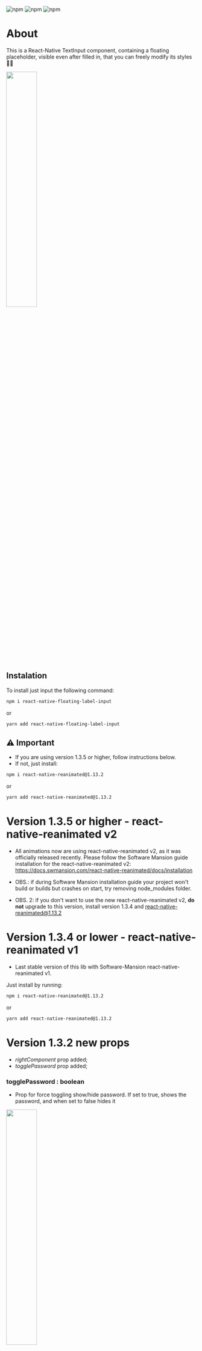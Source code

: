 ![npm](https://img.shields.io/npm/v/react-native?color=%232fa90f&label=react-native&style=plastic)
![npm](https://img.shields.io/npm/dm/react-native-floating-label-input?style=plastic)
![npm](https://img.shields.io/npm/dt/react-native-floating-label-input?style=plastic)

# About

This is a React-Native TextInput component, containing a floating placeholder, visible even after filled in, that you can freely modify its styles 💅🎉

<img src ="https://i.imgur.com/Na1KLIE.gif" width="40%"/>

## Instalation

To install just input the following command:

```bash
npm i react-native-floating-label-input
```

or

```bash
yarn add react-native-floating-label-input
```

## ⚠ Important

- If you are using version 1.3.5 or higher, follow instructions below. 
- If not, just install:
```bash
npm i react-native-reanimated@1.13.2
```

or

```bash
yarn add react-native-reanimated@1.13.2
```

# Version 1.3.5 or higher - **react-native-reanimated v2**

- All animations now are using react-native-reanimated v2, as it was officially released recently. Please follow the Software Mansion guide installation for the react-native-reanimated v2: https://docs.swmansion.com/react-native-reanimated/docs/installation

- OBS.: if during Software Mansion installation guide your project won't build or builds but crashes on start, try removing node_modules folder.

- OBS. 2: if you don't want to use the new react-native-reanimated v2, **do not** upgrade to this version, install version 1.3.4 and react-native-reanimated@1.13.2

# Version 1.3.4 or lower - **react-native-reanimated v1**

- Last stable version of this lib with Software-Mansion react-native-reanimated v1.

Just install by running:

```bash
npm i react-native-reanimated@1.13.2
```

or

```bash
yarn add react-native-reanimated@1.13.2
```

# Version 1.3.2  **new props**

- *rightComponent* prop added;
- *togglePassword* prop added;

### togglePassword : boolean

- Prop for force toggling show/hide password. If set to true, shows the password, and when set to false hides it

<img src ="https://i.imgur.com/kIfvKiD.gif" width="40%"/>

```javascript

import { StatusBar } from 'expo-status-bar';
import React, {useState, useEffect} from 'react';
import { StyleSheet, Text, TouchableOpacity, View } from 'react-native';
import {FloatingLabelInput} from 'react-native-floating-label-input';

export default function App() {
  const [cont, setCont] = useState('')
  const [show, setShow] = useState(false)

  useEffect(()=>{
    const timeout = setTimeout(() => {
      setShow(!show)
    }, 5000);
    return ()=> clearTimeout(timeout)
  },[show])

  return (
    <View style={{padding: 50, flex: 1, backgroundColor: '#fff'}}>
      <FloatingLabelInput
        label={'label'}
        isPassword
        togglePassword={show}
        value={cont}
        onChangeText={(value) => setCont(value)}
        customShowPasswordComponent={<Text>Show</Text>}
        customHidePasswordComponent={<Text>Hide</Text>}
      />
    </View>
  );
}

const styles = StyleSheet.create({
  container: {
    flex: 1,
    backgroundColor: '#fff',
    alignItems: 'center',
    justifyContent: 'center',
  },
});

```

### rightComponent : JSX.Element

- Add left component to your input. Be aware if using the input as password this component is positioned before the show/hide component

<img src="https://i.imgur.com/LCa1BI9.png" width="40%">

```javascript
import React, { useState } from 'react';
import { View, Text, TouchableOpacity } from 'react-native';
import { FloatingLabelInput } from 'react-native-floating-label-input';

const app: React.FC = () => {
  const [phone, setPhone] = useState('');

  return (
    <View style={{padding: 50, flex: 1, backgroundColor: '#fff'}}>
      <FloatingLabelInput
        label={'label'}
        value={phone}
        rightComponent={(
          <TouchableOpacity style={{ alignContent:'center', justifyContent:'center'}} onPress={()=>{console.log('X clicked')}}><Text>X</Text></TouchableOpacity>
        )}
        onChangeText={(val) => setPhone(val)}
      />
    </View>
  );
};
export default app;
```

### leftComponent : JSX.Element

- Add left component to your input. Usually used for displaying icon

<img src="https://i.imgur.com/mds0v8h.png" width="40%">

```javascript
import React, { useState } from 'react';
import { View, Text, Image } from 'react-native';
import { FloatingLabelInput } from 'react-native-floating-label-input';

const app: React.FC = () => {
  const [phone, setPhone] = useState('');

  return (
    <View style={{padding: 50, flex: 1, backgroundColor: '#fff'}}>
      <FloatingLabelInput
        label={'label'}
        value={phone}
        leftComponent={
          <Image
            style={{height: 30, width: 30}}
            source={{
              uri: 'https://image.flaticon.com/icons/png/512/25/25231.png',
            }}
          />
        }
        isPassword
        onChangeText={(val) => setPhone(val)}
        onFocus={focus}
        onBlur={blur}
        isFocused={focused}
        customShowPasswordComponent={<Text>Show</Text>}
        customHidePasswordComponent={<Text>Hide</Text>}
      />
    </View>
  );
};
export default app;
```

### customShowPasswordComponent and customHidePasswordComponent : JSX.Element

- Set your own show/hide password component

<img src ="https://i.imgur.com/mIRQay5.gif" width="40%"/>

```javascript
import React, { useState } from 'react';
import { View, Text } from 'react-native';
import { FloatingLabelInput } from 'react-native-floating-label-input';

const app: React.FC = () => {
  const [password, setPassword] = useState('');

  return (
    <View style={{padding: 50, flex: 1, backgroundColor: '#fff'}}>
      <FloatingLabelInput
        label="Password"
        value={password}
        onTogglePassword={(bool) => {
          console.log(bool);
        }}
        customShowPasswordComponent={<Text>Show</Text>}
        customHidePasswordComponent={<Text>Hide</Text>}
        onChangeText={(value) => {
          setPassword(value);
        }}
      />
    </View>
  );
};
export default app;
```

### staticLabel : boolean

- Set this to true if you want the label to be always at a set position. Commonly used with hint for displaying both label and hint for your input. For changing the position of the label with this prop as true, use the **customLabelStyles** _topFocused_ and _leftFocused_ to adjust the wanted position. Default false.


### hint : string

- Hint displays only when staticLabel prop is set to true. This prop is used to show a preview of the input to the user.

### hintTextColor : string

- Set the color to the hint

#### Example

<img src ="https://i.imgur.com/cgQsY20.gif" width="40%"/>

```javascript
import React, { useState } from 'react';
import { View } from 'react-native';
import { FloatingLabelInput } from 'react-native-floating-label-input';

const app: React.FC = () => {
  const [phone, setPhone] = useState('');

  return (
    <View style={{padding: 50, flex: 1, backgroundColor: '#fff'}}>
      <FloatingLabelInput
        label="Phone"
        value={phone}
        staticLabel
        hintTextColor={'#aaa'}
        mask="99 (99) 99999-9999"
        hint="55 (22) 98765-4321"
        containerStyles={{
          borderWidth: 2,
          paddingHorizontal: 10,
          backgroundColor: '#fff',
          borderColor: 'blue',
          borderRadius: 8,
        }}
        customLabelStyles={{
          colorFocused: 'red',
          fontSizeFocused: 12,
        }}
        labelStyles={{
          backgroundColor: '#fff',
          paddingHorizontal: 5,
        }}
        inputStyles={{
          color: 'blue',
          paddingHorizontal: 10,
        }}
        onChangeText={(value) => {
          setPhone(value);
        }}
      />
    </View>
  );
};
export default app;
```

### setGlobalStyles : Object

```javascript
// index.js or any other root file
import { AppRegistry } from 'react-native';
import App from './App';
import { name as appName } from './app.json';
import './globalStyles';

AppRegistry.registerComponent(appName, () => App);

// globalStyles.js
import { setGlobalStyles } from 'react-native-floating-label-input';

setGlobalStyles.containerStyles = {
  backgroundColor: '#eeddee',
  // any styles you want to generalize to your input container
};
setGlobalStyles.labelStyles = {
  color: '#f98f68',
  // any styles you want to generalize to your floating label
};
setGlobalStyles.inputStyles = {
  color: '#383',
  // any styles you want to generalize to your input
};
```

### Input mask

Props relating mask:

- mask: 'string';
- maskType?: 'currency' | 'phone' | 'date' | 'card';
- currencyDivider: ',' | '.';

<!-- * Numbers in Mask -->

  <!-- Currently the mask filters number from higher to lower. For example the mask="345" will allow only the max number of "345" and lower, like "344", "343" etc. If you want to allow all numbers in a digit, just put "9" at the desired spot. -->

* Currency

  Currently the mask will take effect in all maskTypes, except 'currency', wich is made automatically when maskType is set as currency. The reason is because currency is dynamic within the input value. If you want to change the thousands divider to other pattern, just insert the prop currencyDivider with one of: ',' or '.'.

<img src ="https://i.imgur.com/iKbez6d.gif" width="40%"/>

```javascript
//...
import React, { useState } from 'react';
import { ScrollView } from 'react-native';
import { FloatingLabelInput } from 'react-native-floating-label-input';

const app: React.FC = () => {
  const [birthday, setBirthday] = useState('');
  const [phone, setPhone] = useState('');
  const [price, setPrice] = useState('');

  return (
    <ScrollView
      keyboardShouldPersistTaps="handled"
      contentContainerStyle={{
        flex: 1,
        justifyContent: 'center',
        alignItems: 'stretch',
        margin: 30,
      }}
    >
      <FloatingLabelInput
        label="Birthday"
        value={birthday}
        mask="99/99/9999"
        keyboardType="numeric"
        onChangeText={value => setBirthday(value)}
      />
      <FloatingLabelInput
        label="Phone"
        value={phone}
        mask="(99)99999-9999"
        keyboardType="numeric"
        onChangeText={value => setPhone(value)}
      />
      <FloatingLabelInput
        label="Price"
        value={price}
        maskType="currency"
        currencyDivider="." // which generates: 9.999.999,99 or 0,99 ...
        keyboardType="numeric"
        onChangeText={value => setPrice(value)}
      />
    </ScrollView>
  );
};
export default app;
```

### Character Count

<img src ="https://i.imgur.com/7lkamn4.gif" width="40%"/>

```javascript
import React, { useState } from 'react';
import { ScrollView } from 'react-native';
import { FloatingLabelInput } from 'react-native-floating-label-input';

const app: React.FC = () => {
  const [description, setDescription] = useState('');

  return (
    <ScrollView
      keyboardShouldPersistTaps="handled"
      contentContainerStyle={{
        flex: 1,
        justifyContent: 'center',
        alignItems: 'stretch',
        margin: 30,
      }}
    >
      <FloatingLabelInput
        multiline={true}
        label="Description"
        value={val}
        blurOnSubmit={false}
        countdownLabel="chars left"
        maxLength={100}
        showCountdown={true}
        onChangeText={value => setDescription(value)}
      />
    </ScrollView>
  );
};
export default app;
```

## Basic Usage

```javascript
//...
import React, { useState } from 'react';
import { FloatingLabelInput } from 'react-native-floating-label-input';

const app: React.FC = () => {
  const [login, setLogin] = useState('');

  return (
    <FloatingLabelInput
      label="Login"
      value={login}
      onChangeText={value => setLogin(value)}
    />
  );
};
export default app;
```

## Advanced Usage

```javascript
//...
import React, { useState, useRef } from 'react';
import { View } from 'react-native';
import { FloatingLabelInput } from 'react-native-floating-label-input';

const app: React.FC = () => {
  const [username, setUsername] = useState('');
  const [password, setPassword] = useState('');
  const [isFocused, setIsFocused] = useState(false);
  const usernameRef = useRef(null);
  const passwordRef = useRef(null);

  return (
    <View>
      <FloatingLabelInput
        //  mask="99/99/9999" // Set mask to your input
        //  maskType="date" // Set mask type
        //  staticLabel // Set this to true if you want the label to be always at a set position. Commonly used with hint for displaying both label and hint for your input. For changing the position of the label with this prop as true, use the **customLabelStyles** _topFocused_ and _leftFocused_ to adjust the wanted position. Default false.
        //  hint="" // Hint displays only when staticLabel prop is set to true. This prop is used to show a preview of the input to the user.
        //  hintTextColor="#ccc" // Set the color to the hint
        //  currencyDivider="," // Set currency thousands divider, default is ","
        //  maxDecimalPlaces={2} // Set maximum decimal places, default is 2
        //  isFocused={false} // If you override the onFocus/onBlur props, you must handle this prop
        //  customLabelStyles={{}} // custom Style for position, size and color for label, when it's focused or blurred
        //  customShowPasswordImage={} // pass the image source to set your custom show image
        //  customHidePasswordImage={} // pass the image source to set your custom hide image
        //  labelStyles={{}} // add your styles to the floating label component
        //  showPasswordImageStyles={{}} // add your styles to the 'show password image' component
        //  containerStyles={{}} // add your styles to container of whole component
        //  showPasswordContainerStyles={{}} // add your styles to the 'show password container' component
        //  inputStyles={{}} // add your styles to inner TextInput component
        //  isPassword={false} // set this to true if value is password, default false
        //  darkTheme={false} // color of default 'show password image', default false
        //  multiline={false} // set this to true to enable multiline support, default false
        //  maxLength={} // Set maximum number of characters input will accept. Value overridden by mask if present
        //  showCountdown={false} // Set this to true to show the allowed number of characters remaining, default false
        //  showCountdownStyles={{}} // add your styles to the countdown label
        //  countdownLabel="" // Set the label to be shown after the allowed number of characters remaining, default is ""
        //  onSubmit={() => this.yourFunction()} // adds callback to submit
        //  customShowPasswordComponent={} // Set your own JSX.Element to be the show password element
        //  customHidePasswordComponent={} // Set your own JSX.Element to be the hide password element
        label="Placeholder" // required
        value={value} // required
        onChange={value => setValue(value)} // required
      />
      <FloatingLabelInput
        label="place"
        value={value}
        isFocused={isFocused}
        onSubmit={() => {
          passwordRef.current?.focus();
        }}
        ref={usernameRef}
        onChangeText={text => setValue(text)}
        onFocus={() => {
          setIsFocused(true);
        }}
        onBlur={() => {
          value === '' && setIsFocused(false);
        }}
      />
      <FloatingLabelInput
        label="Password"
        value={password}
        isPassword={true}
        darkTheme={true}
        ref={passwordRef}
        onChangeText={text => setPassword(text)}
      />
    </View>
  );
};

export default app;
```

- All commented options above are optional.
- If you want to use the "customShowPasswordImage" prop or "customHidePasswordImage" prop, provide a image path, for example:

```javascript
import showPassword from '../assets/images/yourImage';
import hidePassword from '../assets/images/yourImage2';
// ...
<FloatingLabelInput
  label="Password"
  value={password}
  isPassword={true}
  onChangeText={text => setPassword(text)}
  customShowPasswordImage={showPassword}
  customHidePasswordImage={hidePassword}
/>

```

## Contributing

Pull requests are welcome. For major changes, please open an issue first to discuss what you would like to change.
